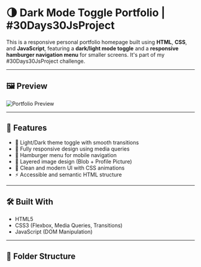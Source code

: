 # 🌗 Dark Mode Toggle Portfolio | #30Days30JsProject

This is a responsive personal portfolio homepage built using **HTML**, **CSS**, and **JavaScript**, featuring a **dark/light mode toggle** and a **responsive hamburger navigation menu** for smaller screens. It's part of my #30Days30JsProject challenge.

---

## 🖼️ Preview

![Portfolio Preview](./preview.png)

---

## 🚀 Features

- 🌙 Light/Dark theme toggle with smooth transitions
- 📱 Fully responsive design using media queries
- 🍔 Hamburger menu for mobile navigation
- 🧠 Layered image design (Blob + Profile Picture)
- 🎨 Clean and modern UI with CSS animations
- ⚡ Accessible and semantic HTML structure

---

## 🛠️ Built With

- HTML5
- CSS3 (Flexbox, Media Queries, Transitions)
- JavaScript (DOM Manipulation)

---

## 📂 Folder Structure

